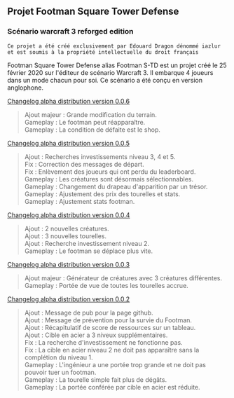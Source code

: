 ## Projet Footman Square Tower Defense
### Scénario warcraft 3 reforged edition

`
Ce projet a été créé exclusivement par Edouard Dragon dénommé iazlur et est soumis à la propriété intellectuelle du droit français
`

Footman Square Tower Defense alias Footman S-TD est un projet créé le 25 février 2020 sur l'éditeur de scénario Warcraft 3. Il embarque 4 joueurs dans un mode chacun pour soi.
Ce scénario a été conçu en version anglophone.

[Changelog alpha distribution version 0.0.6](https://github.com/IazLur/footman-td/blob/master/Footman%20Square%20TD%20-%20Official%200.0.6.w3m)

> Ajout majeur : Grande modification du terrain.\
> Gameplay : Le footman peut réapparaître.\
> Gameplay : La condition de défaite est le shop.

[Changelog alpha distribution version 0.0.5](https://github.com/IazLur/footman-td/blob/master/Footman%20Square%20TD%20-%20Official%200.0.5.w3m)

> Ajout : Recherches investissements niveau 3, 4 et 5.\
> Fix : Correction des messages de départ.\
> Fix : Enlèvement des joueurs qui ont perdu du leaderboard.\
> Gameplay : Les créatures sont désormais sélectionnables.\
> Gameplay : Changement du drapeau d'apparition par un trésor.\
> Gameplay : Ajustement des prix des tourelles et stats.\
> Gameplay : Ajustement stats footman.

[Changelog alpha distribution version 0.0.4](https://github.com/IazLur/footman-td/blob/master/Footman%20Square%20TD%20-%20Official%200.0.4.w3m)

> Ajout : 2 nouvelles créatures.\
> Ajout : 3 nouvelles tourelles.\
> Ajout : Recherche investissement niveau 2.\
> Gameplay : Le footman se déplace plus vite.

[Changelog alpha distribution version 0.0.3](https://github.com/IazLur/footman-td/blob/master/Footman%20Square%20TD%20-%20Official%200.0.3.w3m)

> Ajout majeur : Générateur de créatures avec 3 créatures différentes.\
> Gameplay : Portée de vue de toutes les tourelles accrue.

[Changelog alpha distribution version 0.0.2](https://github.com/IazLur/footman-td/blob/master/Footman%20Square%20TD%20-%20Official%200.0.2.w3m)

> Ajout : Message de pub pour la page github.\
> Ajout : Message de prévention pour la survie du Footman.\
> Ajout : Récapitulatif de score de ressources sur un tableau.\
> Ajout : Cible en acier a 3 niveux supplémentaires.\
> Fix : La recherche d'investissement ne fonctionne pas.\
> Fix : La cible en acier niveau 2 ne doit pas apparaître sans la complétion du niveau 1.\
> Gameplay : L'ingénieur a une portée trop grande et ne doit pas pouvoir tuer un footman.\
> Gameplay : La tourelle simple fait plus de dégâts.\
> Gameplay : La portée conférée par cible en acier est réduite.